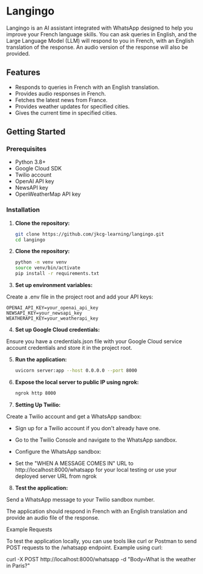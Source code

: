 # Langingo

Langingo is an AI assistant integrated with WhatsApp designed to help you improve your French language skills. You can ask queries in English, and the Large Language Model (LLM) will respond to you in French, with an English translation of the response. An audio version of the response will also be provided.

## Features

- Responds to queries in French with an English translation.
- Provides audio responses in French.
- Fetches the latest news from France.
- Provides weather updates for specified cities.
- Gives the current time in specified cities.

## Getting Started

### Prerequisites

- Python 3.8+
- Google Cloud SDK
- Twilio account
- OpenAI API key
- NewsAPI key
- OpenWeatherMap API key

### Installation

1. **Clone the repository:**

   ```sh
   git clone https://github.com/jkcg-learning/langingo.git
   cd langingo

2. **Clone the repository:**

   ```sh
   python -m venv venv
   source venv/bin/activate 
   pip install -r requirements.txt

3. **Set up environment variables:**

Create a .env file in the project root and add your API keys:

    OPENAI_API_KEY=your_openai_api_key
    NEWSAPI_KEY=your_newsapi_key
    WEATHERAPI_KEY=your_weatherapi_key

4. **Set up Google Cloud credentials:**

Ensure you have a credentials.json file with your Google Cloud service account credentials and store it in the project root.

5. **Run the application:**

    ```sh
    uvicorn server:app --host 0.0.0.0 --port 8000

6. **Expose the local server to public IP using ngrok:**

    ```sh
    ngrok http 8000   

7. **Setting Up Twilio:**

Create a Twilio account and get a WhatsApp sandbox:

- Sign up for a Twilio account if you don't already have one.

- Go to the Twilio Console and navigate to the WhatsApp sandbox.

- Configure the WhatsApp sandbox:

- Set the "WHEN A MESSAGE COMES IN" URL to http://localhost:8000/whatsapp for your local testing or use your deployed server URL from ngrok


8. **Test the application:**

Send a WhatsApp message to your Twilio sandbox number.

The application should respond in French with an English translation and provide an audio file of the response.

Example Requests

To test the application locally, you can use tools like curl or Postman to send POST requests to the /whatsapp endpoint. Example using curl:

curl -X POST http://localhost:8000/whatsapp -d "Body=What is the weather in Paris?"




